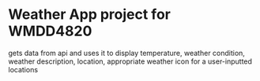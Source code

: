 # Weather App project for WMDD4820


gets data from api and uses it to display temperature, weather condition, weather description, location, appropriate weather icon for a user-inputted locations